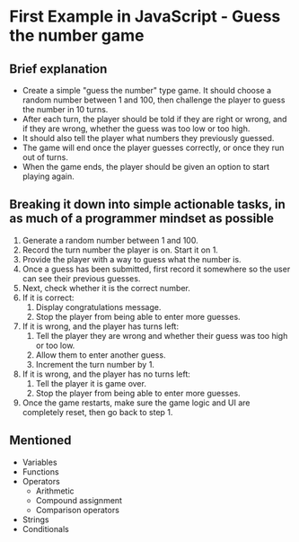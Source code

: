 # First Example in JavaScript - Guess the number game

## Brief explanation

- Create a simple "guess the number" type game. It should choose a random number between 1 and 100, then challenge the player to guess the number in 10 turns. 
- After each turn, the player should be told if they are right or wrong, and if they are wrong, whether the guess was too low or too high. 
- It should also tell the player what numbers they previously guessed. 
- The game will end once the player guesses correctly, or once they run out of turns. 
- When the game ends, the player should be given an option to start playing again.

## Breaking it down into simple actionable tasks, in as much of a programmer mindset as possible

1.  Generate a random number between 1 and 100.
2.  Record the turn number the player is on. Start it on 1.
3.  Provide the player with a way to guess what the number is.
4.  Once a guess has been submitted, first record it somewhere so the user can see their previous guesses.
5.  Next, check whether it is the correct number.
6.  If it is correct:
    1.  Display congratulations message.
    2.  Stop the player from being able to enter more guesses.
7.  If it is wrong, and the player has turns left:
    1.  Tell the player they are wrong and whether their guess was too high or too low.
    2.  Allow them to enter another guess.
    3.  Increment the turn number by 1.
8.  If it is wrong, and the player has no turns left:
    1.  Tell the player it is game over.
    2.  Stop the player from being able to enter more guesses.
9.  Once the game restarts, make sure the game logic and UI are completely reset, then go back to step 1.

## Mentioned

- Variables
- Functions
- Operators
	- Arithmetic
	- Compound assignment
	- Comparison operators
- Strings
- Conditionals
 